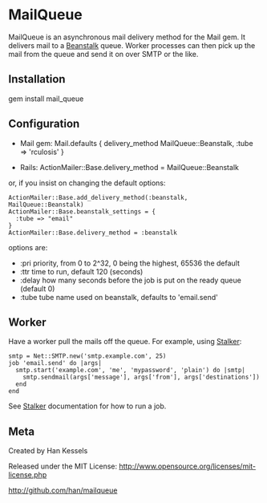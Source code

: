 MailQueue
=========


MailQueue is an asynchronous mail delivery method for the Mail gem. It delivers mail to a [Beanstalk](http://kr.github.com/beanstalkd/) queue. Worker processes can then pick up the mail from the queue and send it on over SMTP or the like.

Installation
------------

gem install mail_queue

Configuration
-------------

+ Mail gem:
    Mail.defaults { delivery_method MailQueue::Beanstalk, :tube => 'rculosis' }

+ Rails:
    ActionMailer::Base.delivery_method = MailQueue::Beanstalk

or, if you insist on changing the default options:

    ActionMailer::Base.add_delivery_method(:beanstalk, MailQueue::Beanstalk)
    ActionMailer::Base.beanstalk_settings = {
      :tube => "email"
    }
    ActionMailer::Base.delivery_method = :beanstalk


options are:
* :pri    priority, from 0 to 2^32, 0 being the highest, 65536 the default 
* :ttr    time to run, default 120 (seconds)
* :delay  how many seconds before the job is put on the ready queue (default 0)
* :tube   tube name used on beanstalk, defaults to 'email.send'


Worker
------

Have a worker pull the mails off the queue.
For example, using [Stalker](http://github.com/adamwiggins/stalker):

    smtp = Net::SMTP.new('smtp.example.com', 25)
    job 'email.send' do |args|
      smtp.start('example.com', 'me', 'mypassword', 'plain') do |smtp|
        smtp.sendmail(args['message'], args['from'], args['destinations'])
      end
    end 

See [Stalker](http://github.com/adamwiggins/stalker) documentation for how to run a job.


Meta
----

Created by Han Kessels

Released under the MIT License: http://www.opensource.org/licenses/mit-license.php

http://github.com/han/mailqueue

